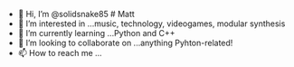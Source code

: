 - 👋 Hi, I’m @solidsnake85 # Matt
- 👀 I’m interested in ...music, technology, videogames, modular synthesis
- 🌱 I’m currently learning ...Python and C++
- 💞️ I’m looking to collaborate on ...anything Pyhton-related!
- 📫 How to reach me ...

<!---
solidsnake85/solidsnake85 is a ✨ special ✨ repository because its `README.md` (this file) appears on your GitHub profile.
You can click the Preview link to take a look at your changes.
--->
